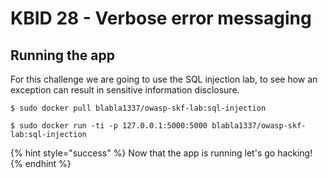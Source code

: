 # KBID 28 - Verbose error messaging

## Running the app

For this challenge we are going to use the SQL injection lab, to see how an exception can result in sensitive information disclosure.

```text
$ sudo docker pull blabla1337/owasp-skf-lab:sql-injection
```

```text
$ sudo docker run -ti -p 127.0.0.1:5000:5000 blabla1337/owasp-skf-lab:sql-injection
```

{% hint style="success" %}
Now that the app is running let's go hacking!
{% endhint %}

